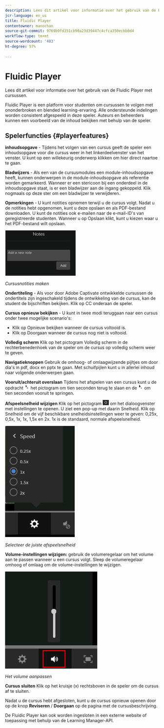 ```yaml
---
description: Lees dit artikel voor informatie over het gebruik van de Fluidic Player met cursussen.
jcr-language: en_us
title: Fluidic Player
contentowner: manochan
source-git-commit: 9769b9fd351cb90a23d39447c4cfca350ecbb0d4
workflow-type: tm+mt
source-wordcount: '483'
ht-degree: 57%

---
```




# Fluidic Player

Lees dit artikel voor informatie over het gebruik van de Fluidic Player met cursussen.

Fluidic Player is een platform voor studenten om cursussen te volgen met ononderbroken en blended learning-ervaring. Alle ondersteunde indelingen worden consistent afgespeeld in deze speler. Auteurs en beheerders kunnen een voorbeeld van de inhoud bekijken met behulp van de speler.

## Spelerfuncties {#playerfeatures}

<!--![](assets/fluidicplayer-callout.png)-->

**inhoudsopgave** - Tijdens het volgen van een cursus geeft de speler een inhoudsopgave voor die cursus weer in het linkerdeelvenster van het venster. U kunt op een willekeurig onderwerp klikken om hier direct naartoe te gaan.

**Bladwijzers** - Als een van de cursusmodules een module-inhoudsopgave heeft, kunnen onderwerpen in de module-inhoudsopgave als referentie worden gemarkeerd. Wanneer er een stericoon bij een onderdeel in de inhoudsopgave staat, is er een bladwijzer aan de ingang gekoppeld. Klik nogmaals op deze ster om een bladwijzer te verwijderen.

**Opmerkingen** - U kunt notities opnemen terwijl u de cursus volgt. Nadat u de notities hebt opgenomen, kunt u deze opslaan en als PDF-bestand downloaden. U kunt de notities ook e-mailen naar de e-mail-ID&#39;s van geregistreerde studenten. Wanneer u op Opslaan klikt, kunt u kiezen waar u het PDF-bestand wilt opslaan.

![](assets/notes.png)

*Cursusnotities maken*

**Ondertiteling** - Als voor door Adobe Captivate ontwikkelde cursussen de ondertitels zijn ingeschakeld tijdens de ontwikkeling van de cursus, kan de student de bijschriften bekijken. Klik op CC onderaan de speler.

**Cursus opnieuw bekijken** - U kunt in twee modi teruggaan naar een cursus onder twee mogelijke scenario&#39;s:

* Klik op Opnieuw bekijken wanneer de cursus voltooid is.
* Klik op Doorgaan wanneer de cursus nog niet is voltooid.

**Volledig scherm** Klik op het pictogram Volledig scherm in de rechterbenedenhoek van de speler om de cursus op volledig scherm weer te geven.

**Navigatieknoppen** Gebruik de omhoog- of omlaagwijzende pijltjes om door dia&#39;s in pdf, docx en pptx te gaan. Met schuifpijlen kunt u in allerlei inhoud naar volgende onderwerpen gaan.

**Vooruit/achteruit overslaan** Tijdens het afspelen van een cursus kunt u de opdracht ![](assets/asset-1.png) het pictogram om tien seconden terug te slaan en de  ![](assets/assets-2.png) om tien seconden vooruit te springen.

**Afspeelsnelheid wijzigen** Klik op het pictogram ![](assets/speedicon.png) om het dialoogvenster met instellingen te openen. U ziet een pop-up met daarin Snelheid. Klik op Snelheid om de vijf beschikbare snelheidsinstellingen weer te geven: 0,25x, 0,5x, 1x, 1x, 1,5x en 2x. 1x is de standaard, normale afspeelsnelheid.

![](assets/speedvariants.png)

*Selecteer de juiste afspeelsnelheid*

**Volume-instellingen wijzigen:** gebruik de volumeregelaar om het volume aan te passen wanneer u een cursus volgt. Sleep de volumeregelaar omhoog of omlaag om de volume-instellingen te wijzigen.

![](assets/volumecontrol.png)

*Het volume aanpassen*

**Cursus sluiten** Klik op het kruisje (x) rechtsboven in de speler om de cursus af te sluiten.

Nadat u de cursus hebt afgesloten, kunt u de cursus opnieuw openen door op de knop **Reviseren** / **Doorgaan** op de pagina met de cursusbeschrijving.

De Fluidic Player kan ook worden ingesloten in een externe website of toepassing met behulp van de Learning Manager-API.
